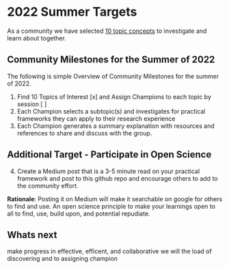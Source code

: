 # 2022 Summer Targets
As a community we have selected [10 topic concepts](https://github.com/Open-Research-Program/HCOE/blob/main/Learnings/README.md) to investigate and learn about together.

## Community Milestones for the Summer of 2022
The following is simple Overview of Community Milestones for the summer of 2022.
1. Find 10 Topics of Interest [x] and Assign Champions to each topic by session [ ]
2. Each Champion selects a subtopic(s) and investigates for practical frameworks they can apply to their research experience
3. Each Champion generates a summary explanation with resources and references to share and discuss with the group.

## Additional Target - Participate in Open Science
4. Create a Medium post that is a 3-5 minute read on your practical framework and post to this github repo and encourage others to add to the community effort.

****Rationale****:  Posting it on Medium will make it searchable on google for others to find and use. 
An open science principle to make your learnings open to all to find, use, build upon, and potential repudiate. 

## Whats next

 make progress in  effective, efficent, and collaborative we will  the load of discovering and  to assigning champion
